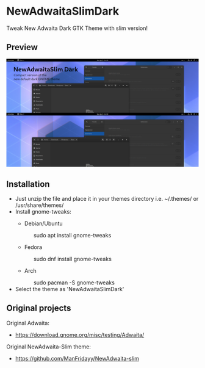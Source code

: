 # NewAdwaitaSlimDark
Tweak New Adwaita Dark GTK Theme with slim version!

## Preview
![Image](NewAdwaitaSlimDark.png)

## Installation
<ul>
<li>Just unzip the file and place it in your themes directory i.e. ~/.themes/ or /usr/share/themes/</li>
<li>Install gnome-tweaks:</li>
  <ul>
    <li>Debian/Ubuntu</li>
    <ul>sudo apt install gnome-tweaks</ul>
  </ul>
  <ul>
    <li>Fedora</li>
    <ul>sudo dnf install gnome-tweaks</ul>
  </ul>
  <ul>
    <li>Arch</li>
    <ul>sudo pacman -S gnome-tweaks</ul>
  </ul>

<li>Select the theme as 'NewAdwaitaSlimDark'</li>
</ul>
<!--
## Download
[Latest release here](NewAdwaita-slim.tar.xz) also over at [GNOME-Look](https://www.opendesktop.org/p/1288797/).
-->

## Original projects
Original Adwaita:
- https://download.gnome.org/misc/testing/Adwaita/

Original NewAdwaita-Slim theme:
- https://github.com/ManFridayy/NewAdwaita-slim


